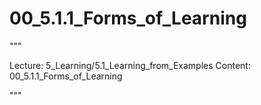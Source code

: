 # 00_5.1.1_Forms_of_Learning

"""

Lecture: 5_Learning/5.1_Learning_from_Examples
Content: 00_5.1.1_Forms_of_Learning

"""


